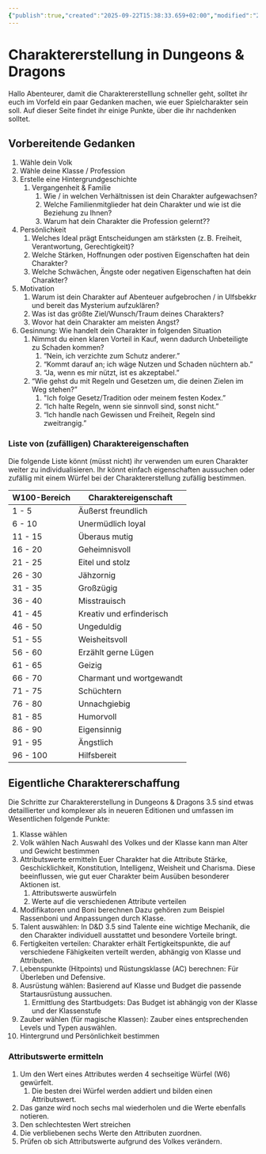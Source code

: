 ```yaml
---
{"publish":true,"created":"2025-09-22T15:38:33.659+02:00","modified":"2025-09-23T20:29:21.634+02:00","cssclasses":""}
---
```


# Charaktererstellung in Dungeons & Dragons

Hallo Abenteurer, 
damit die Charaktererstelllung schneller geht, solltet ihr euch im Vorfeld ein paar Gedanken machen, wie euer Spielcharakter sein soll. Auf dieser Seite findet ihr einige Punkte, über die ihr nachdenken solltet.

## Vorbereitende Gedanken
1. Wähle dein Volk
2. Wähle deine Klasse / Profession
3. Erstelle eine Hintergrundgeschichte
	1. Vergangenheit & Familie
		1. Wie / in welchen Verhältnissen ist dein Charakter aufgewachsen?
		2. Welche Familienmitglieder hat dein Charakter und wie ist die Beziehung zu Ihnen?
		3. Warum hat dein Charakter die Profession gelernt??
4. Persönlichkeit
	1. Welches Ideal prägt Entscheidungen am stärksten (z. B. Freiheit, Verantwortung, Gerechtigkeit)?
	2. Welche Stärken, Hoffnungen oder postiven Eigenschaften hat dein Charakter?
	3. Welche Schwächen, Ängste oder negativen Eigenschaften hat dein Charakter?
5. Motivation
	1. Warum ist dein Charakter auf Abenteuer aufgebrochen / in Ulfsbekkr und bereit das Mysterium aufzuklären?
	2. Was ist das größte Ziel/Wunsch/Traum deines Charakters?
	3. Wovor hat dein Charakter am meisten Angst?
6. Gesinnung: Wie handelt dein Charakter in folgenden Situation
	1. Nimmst du einen klaren Vorteil in Kauf, wenn dadurch Unbeteiligte zu Schaden kommen?
		1.  “Nein, ich verzichte zum Schutz anderer.”
		2. “Kommt darauf an; ich wäge Nutzen und Schaden nüchtern ab.”
		3. “Ja, wenn es mir nützt, ist es akzeptabel.”
	2. “Wie gehst du mit Regeln und Gesetzen um, die deinen Zielen im Weg stehen?”
		1. "Ich folge Gesetz/Tradition oder meinem festen Kodex.”
		2. “Ich halte Regeln, wenn sie sinnvoll sind, sonst nicht.”
		3. “Ich handle nach Gewissen und Freiheit, Regeln sind zweitrangig.”

### Liste von (zufälligen) Charaktereigenschaften
Die folgende Liste könnt (müsst nicht) ihr verwenden um euren Charakter weiter zu individualisieren. Ihr könnt einfach eigenschaften aussuchen oder zufällig mit einem Würfel bei der Charaktererstellung zufällig bestimmen.

| W100-Bereich | Charaktereigenschaft     |
| ------------ | ------------------------ |
| 1 - 5        | Äußerst freundlich       |
| 6 - 10       | Unermüdlich loyal        |
| 11 - 15      | Überaus mutig            |
| 16 - 20      | Geheimnisvoll            |
| 21 - 25      | Eitel und stolz          |
| 26 - 30      | Jähzornig                |
| 31 - 35      | Großzügig                |
| 36 - 40      | Misstrauisch             |
| 41 - 45      | Kreativ und erfinderisch |
| 46 - 50      | Ungeduldig               |
| 51 - 55      | Weisheitsvoll            |
| 56 - 60      | Erzählt gerne Lügen      |
| 61 - 65      | Geizig                   |
| 66 - 70      | Charmant und wortgewandt |
| 71 - 75      | Schüchtern               |
| 76 - 80      | Unnachgiebig             |
| 81 - 85      | Humorvoll                |
| 86 - 90      | Eigensinnig              |
| 91 - 95      | Ängstlich                |
| 96 - 100     | Hilfsbereit              |

## Eigentliche Charaktererschaffung
Die Schritte zur Charaktererstellung in Dungeons & Dragons 3.5 sind etwas detaillierter und komplexer als in neueren Editionen und umfassen im Wesentlichen folgende Punkte:

1. Klasse wählen
2. Volk wählen
   Nach Auswahl des Volkes und der Klasse kann man Alter und Gewicht bestimmen
3. Attributswerte ermitteln 
   Euer Charakter hat die Attribute Stärke, Geschicklichkeit, Konstitution, Intelligenz, Weisheit und Charisma. Diese beeinflussen, wie gut euer Charakter beim Ausüben besonderer Aktionen ist. 
	1. Attributswerte auswürfeln 
	2. Werte auf die verschiedenen Attribute verteilen 
4. Modifikatoren und Boni berechnen
   Dazu gehören zum Beispiel Rassenboni und Anpassungen durch Klasse.
5. Talent auswählen: 
   In D&D 3.5 sind Talente eine wichtige Mechanik, die den Charakter individuell ausstattet und besondere Vorteile bringt.
6. Fertigkeiten verteilen: 
   Charakter erhält Fertigkeitspunkte, die auf verschiedene Fähigkeiten verteilt werden, abhängig von Klasse und Attributen.
7. Lebenspunkte (Hitpoints) und Rüstungsklasse (AC) berechnen: Für Überleben und Defensive.
8. Ausrüstung wählen: 
   Basierend auf Klasse und Budget die passende Startausrüstung aussuchen.
	1. Ermittlung des Startbudgets: Das Budget ist abhängig von der Klasse und der Klassenstufe
9. Zauber wählen (für magische Klassen): Zauber eines entsprechenden Levels und Typen auswählen.
10. Hintergrund und Persönlichkeit bestimmen

### Attributswerte ermitteln

1. Um den Wert eines Attributes werden 4 sechseitige Würfel (W6) gewürfelt.
	1. Die besten drei Würfel werden addiert und bilden einen Attributswert.
2. Das ganze wird noch sechs mal wiederholen und die Werte ebenfalls notieren.
3. Den schlechtesten Wert streichen
4. Die verbliebenen sechs Werte den Attributen zuordnen.
5. Prüfen ob sich Attributswerte aufgrund des Volkes verändern.
